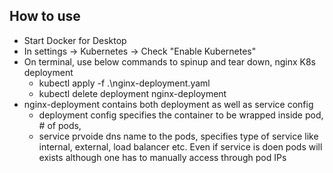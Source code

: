 ## How to use
- Start Docker for Desktop
- In settings -> Kubernetes -> Check "Enable Kubernetes" 
- On terminal, use below commands to spinup and tear down, nginx K8s deployment
   - kubectl apply -f .\nginx-deployment.yaml   
   - kubectl delete deployment nginx-deployment
- nginx-deployment contains both deployment as well as service config
   - deployment config specifies the container to be wrapped inside pod, # of pods, 
   - service prvoide dns name to the pods, specifies type of service like internal, external, load balancer etc. Even if service is doen pods will exists although one has to manually access through pod IPs